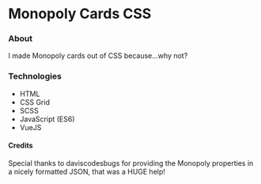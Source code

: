 # Monopoly Cards CSS

### About
I made Monopoly cards out of CSS because...why not?

### Technologies
* HTML
* CSS Grid
* SCSS
* JavaScript (ES6)
* VueJS

#### Credits
Special thanks to daviscodesbugs for providing the Monopoly properties in a nicely formatted JSON, that was a HUGE help!